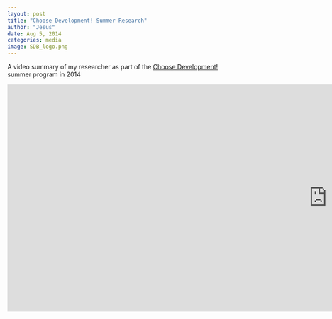 ```yaml
---
layout: post
title: "Choose Development! Summer Research"
author: "Jesus"
date: Aug 5, 2014
categories: media
image: SDB_logo.png
---
```


A video summary of my researcher as part of the [Choose Development!](https://www.sdbonline.org/choose_development) summer program in 2014

<iframe width="1439" height="514" src="https://www.youtube.com/embed/bNLGqOdOOpg" title="Choose Development! - Jesus Martinez Gomez" frameborder="0" allow="accelerometer; autoplay; clipboard-write; encrypted-media; gyroscope; picture-in-picture" allowfullscreen>
</iframe>
